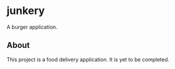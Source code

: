 # junkery

A burger application.

## About

This project is a food delivery application. It is yet to be completed.

